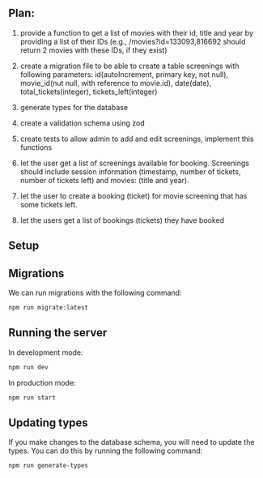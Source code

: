## Plan:

1. provide a function to get a list of movies with their id, title and year by providing a list of their IDs (e.g., /movies?id=133093,816692 should return 2 movies with these IDs, if they exist)

2. create a migration file to be able to create a table screenings with following parameters: id(autoIncrement, primary key, not null), movie_id(nut null, with reference to movie.id), date(date), total_tickets(integer), tickets_left(integer)

3. generate types for the database

4. create a validation schema using zod

5. create tests to allow admin to add and edit screenings, implement this functions

6. let the user get a list of screenings available for booking. Screenings should include session information (timestamp, number of tickets, number of tickets left) and movies: (title and year).

7. let the user to create a booking (ticket) for movie screening that has some tickets left.

8. let the users get a list of bookings (tickets) they have booked

## Setup

## Migrations

We can run migrations with the following command:

```bash
npm run migrate:latest
```

## Running the server

In development mode:

```bash
npm run dev
```

In production mode:

```bash
npm run start
```

## Updating types

If you make changes to the database schema, you will need to update the types. You can do this by running the following command:

```bash
npm run generate-types
```
